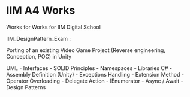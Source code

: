 # IIM A4 Works
Works for Works for IIM Digital School 

IIM_DesignPattern_Exam : 

Porting of an existing Video Game Project (Reverse engineering, Conception, POC) in Unity

UML - Interfaces - SOLID Principles - Namespaces - Libraries C# - Assembly Definition (Unity) - Exceptions Handling - Extension Method - Operator Overloading - Delegate Action - IEnumerator - Async / Await - Design Patterns
